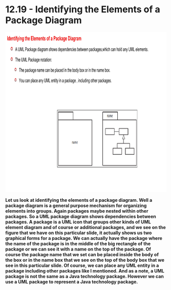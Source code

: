 # 12.19 - Identifying the Elements of a Package Diagram

<img src="/images/12_19_01.jpg" width="800" height="500">

**Let us look at identifying the elements of a package diagram. Well a package diagram is a general purpose mechanism for organizing elements into groups. Again packages maybe nested within other packages. So a UML package diagram shows dependencies between packages. A package is a UML icon that groups other kinds of UML element diagram and of course or additional packages, and we see on the figure that we have on this particular slide, it actually shows us two graphical forms for a package. We can actually have the package where the name of the package is in the middle of the big rectangle of the package or we can see it with a name on the top of the package. Of course the package name that we set can be placed inside the body of the box or in the name box that we see on the top of the body box that we see in this particular slide. Of course, we can place any UML entity in a package including other packages like I mentioned. And as a note, a UML package is not the same as a Java technology package. However we can use a UML package to represent a Java technology package.**